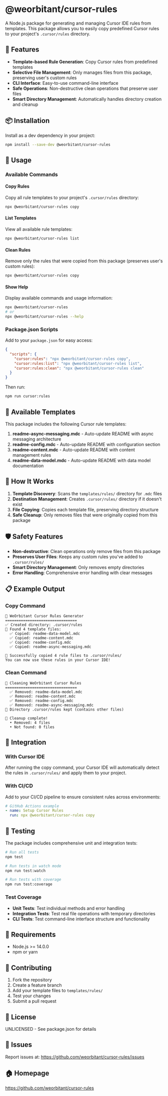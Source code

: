 # @weorbitant/cursor-rules

A Node.js package for generating and managing Cursor IDE rules from templates. This package allows you to easily copy predefined Cursor rules to your project's `.cursor/rules` directory.

## 🚀 Features

- **Template-based Rule Generation**: Copy Cursor rules from predefined templates
- **Selective File Management**: Only manages files from this package, preserving user's custom rules
- **CLI Interface**: Easy-to-use command-line interface
- **Safe Operations**: Non-destructive clean operations that preserve user files
- **Smart Directory Management**: Automatically handles directory creation and cleanup

## 📦 Installation

Install as a dev dependency in your project:

```bash
npm install --save-dev @weorbitant/cursor-rules
```

## 🎯 Usage

### Available Commands

#### Copy Rules
Copy all rule templates to your project's `.cursor/rules` directory:

```bash
npx @weorbitant/cursor-rules copy
```

#### List Templates
View all available rule templates:

```bash
npx @weorbitant/cursor-rules list
```

#### Clean Rules
Remove only the rules that were copied from this package (preserves user's custom rules):

```bash
npx @weorbitant/cursor-rules copy
```

#### Show Help
Display available commands and usage information:

```bash
npx @weorbitant/cursor-rules
# or
npx @weorbitant/cursor-rules --help
```

### Package.json Scripts

Add to your `package.json` for easy access:

```json
{
  "scripts": {
    "cursor:rules": "npx @weorbitant/cursor-rules copy",
    "cursor:rules:list": "npx @weorbitant/cursor-rules list",
    "cursor:rules:clean": "npx @weorbitant/cursor-rules clean"
  }
}
```

Then run:
```bash
npm run cursor:rules
```

## 📁 Available Templates

This package includes the following Cursor rule templates:

1. **readme-async-messaging.mdc** - Auto-update README with async messaging architecture
2. **readme-config.mdc** - Auto-update README with configuration section
3. **readme-content.mdc** - Auto-update README with content management rules
4. **readme-data-model.mdc** - Auto-update README with data model documentation

## 🔧 How It Works

1. **Template Discovery**: Scans the `templates/rules/` directory for `.mdc` files
2. **Destination Management**: Creates `.cursor/rules/` directory if it doesn't exist
3. **File Copying**: Copies each template file, preserving directory structure
4. **Safe Cleanup**: Only removes files that were originally copied from this package

## 🛡️ Safety Features

- **Non-destructive**: Clean operations only remove files from this package
- **Preserves User Files**: Keeps any custom rules you've added to `.cursor/rules/`
- **Smart Directory Management**: Only removes empty directories
- **Error Handling**: Comprehensive error handling with clear messages

## 📋 Example Output

### Copy Command
```
🚀 WeOrbitant Cursor Rules Generator
================================
✅ Created directory: .cursor/rules
📁 Found 4 template files:
  ✅ Copied: readme-data-model.mdc
  ✅ Copied: readme-content.mdc
  ✅ Copied: readme-config.mdc
  ✅ Copied: readme-async-messaging.mdc

🎉 Successfully copied 4 rule files to .cursor/rules/
You can now use these rules in your Cursor IDE!
```

### Clean Command
```
🧹 Cleaning WeOrbitant Cursor Rules
================================
  ✅ Removed: readme-data-model.mdc
  ✅ Removed: readme-content.mdc
  ✅ Removed: readme-config.mdc
  ✅ Removed: readme-async-messaging.mdc
📁 Directory .cursor/rules kept (contains other files)

🎉 Cleanup complete!
  • Removed: 4 files
  • Not found: 0 files
```

## 🔗 Integration

### With Cursor IDE

After running the copy command, your Cursor IDE will automatically detect the rules in `.cursor/rules/` and apply them to your project.

### With CI/CD

Add to your CI/CD pipeline to ensure consistent rules across environments:

```yaml
# GitHub Actions example
- name: Setup Cursor Rules
  run: npx @weorbitant/cursor-rules copy
```

## 🧪 Testing

The package includes comprehensive unit and integration tests:

```bash
# Run all tests
npm test

# Run tests in watch mode
npm run test:watch

# Run tests with coverage
npm run test:coverage
```

### Test Coverage

- **Unit Tests**: Test individual methods and error handling
- **Integration Tests**: Test real file operations with temporary directories
- **CLI Tests**: Test command-line interface structure and functionality

## 📝 Requirements

- Node.js >= 14.0.0
- npm or yarn

## 🤝 Contributing

1. Fork the repository
2. Create a feature branch
3. Add your template files to `templates/rules/`
4. Test your changes
5. Submit a pull request

## 📄 License

UNLICENSED - See package.json for details

## 🐛 Issues

Report issues at: https://github.com/weorbitant/cursor-rules/issues

## 🏠 Homepage

https://github.com/weorbitant/cursor-rules


